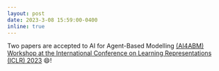 ```yaml
---
layout: post
date: 2023-3-08 15:59:00-0400
inline: true
---
```


Two papers are accepted to AI for Agent-Based Modelling [(AI4ABM) Workshop at the International Conference on Learning Representations (ICLR) 2023](https://ai4abm.org/workshop_iclr2023/) :smile:!